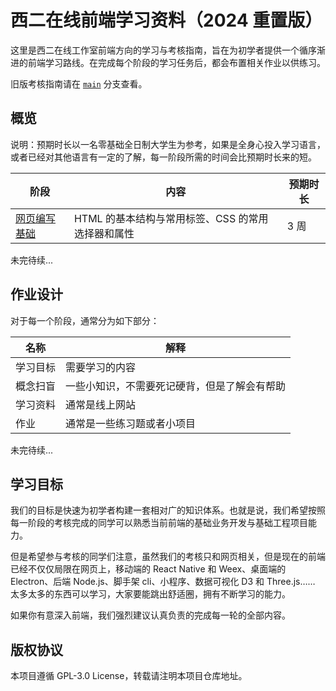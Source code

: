 # 西二在线前端学习资料（2024 重置版）

这里是西二在线工作室前端方向的学习与考核指南，旨在为初学者提供一个循序渐进的前端学习路线。在完成每个阶段的学习任务后，都会布置相关作业以供练习。

旧版考核指南请在 [`main`](https://github.com/west2-online/learn-frontends/tree/main) 分支查看。

## 概览

说明：预期时长以一名零基础全日制大学生为参考，如果是全身心投入学习语言，或者已经对其他语言有一定的了解，每一阶段所需的时间会比预期时长来的短。

| 阶段                         | 内容                                              | 预期时长 |
| ---------------------------- | ------------------------------------------------- | -------- |
| [网页编写基础](./steps/1.md) | HTML 的基本结构与常用标签、CSS 的常用选择器和属性 | 3 周     |

未完待续...

## 作业设计

对于每一个阶段，通常分为如下部分：

| 名称     | 解释                                         |
| -------- | -------------------------------------------- |
| 学习目标 | 需要学习的内容                               |
| 概念扫盲 | 一些小知识，不需要死记硬背，但是了解会有帮助 |
| 学习资料 | 通常是线上网站                               |
| 作业     | 通常是一些练习题或者小项目                   |

未完待续...

## 学习目标

我们的目标是快速为初学者构建一套相对广的知识体系。也就是说，我们希望按照每一阶段的考核完成的同学可以熟悉当前前端的基础业务开发与基础工程项目能力。

但是希望参与考核的同学们注意，虽然我们的考核只和网页相关，但是现在的前端已经不仅仅局限在网页上，移动端的 React Native 和 Weex、桌面端的 Electron、后端 Node.js、脚手架 cli、小程序、数据可视化 D3 和 Three.js…… 太多太多的东西可以学习，大家要能跳出舒适圈，拥有不断学习的能力。

如果你有意深入前端，我们强烈建议认真负责的完成每一轮的全部内容。

## 版权协议

本项目遵循 GPL-3.0 License，转载请注明本项目仓库地址。
